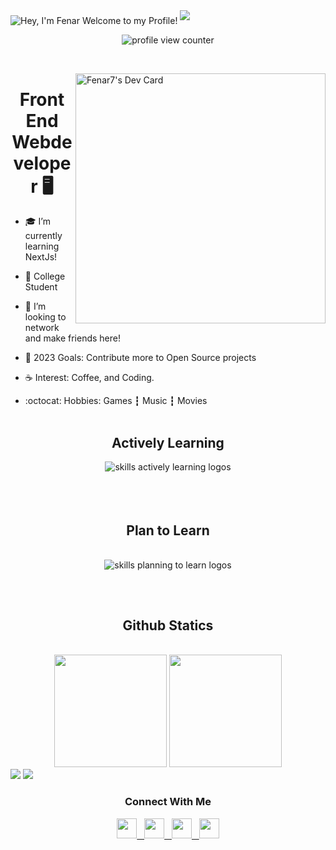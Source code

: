 <img src="https://readme-typing-svg.demolab.com?font=Operator+Mono&size=37&duration=2800&pause=2000&color=FAFAFA&center=true&vCenter=true&width=940&height=50&lines=Hey%2C+I'm+Fenar,+Welcome+to+my+Profile!;Frontend+Webdeveloper+|+UI / UX;Always+Learning+New+Things!" align="middle" alt="Hey, I'm Fenar Welcome to my Profile!">
<img  src="assests/borderseperator.gif">

<p align="center">
    <img src="https://komarev.com/ghpvc/?username=Fenar7&color=blueviolet&style=flat&label=PROFILE+VIEWS" alt="profile view counter">
</p> <br>

<a href="https://app.daily.dev/fenarkhan"><img align='right' src="https://api.daily.dev/devcards/96041967acbc4b15bffdddb8bbed2ea6.png?r=96y" width="400" alt="Fenar7's Dev Card"/></a>


<h1 align="center">Front End Webdeveloper 🖥️</h1>

* 🎓 I’m currently learning NextJs!
  
* 🏫 College Student

* 🐾 I’m looking to network and make friends here!

* 🌊 2023 Goals: Contribute more to Open Source projects 

* ☕ Interest: Coffee, and Coding.

* :octocat: Hobbies: Games ┇ Music ┇ Movies<br><br>

<h2></h2>


<div align="center">
  <h2> <strong> Actively Learning </strong></h2>
  <img src="https://skillicons.dev/icons?i=js,html,css,sass,tailwind,git,bootstrap,figma,ps,xd,react,nextjs,nodejs,express" alt="skills actively learning logos"> <br><br><br><br>
  <h2> <strong> Plan to Learn </strong></h2><br>
  <img src="https://skillicons.dev/icons?i=threejs" alt="skills planning to learn logos">
</div>
<h2></h2>
<br>
<h2 align="center"><strong> Github Statics </strong></h2><br>

<div align="center">
    <img height="180em" src="https://github-readme-stats.vercel.app/api?username=Fenar7&show_icons=true&theme=holi&hide_border=true&bg_color=0D1117">
  <img height="180em" src="https://github-readme-stats.vercel.app/api/top-langs/?username=Fenar7&theme=holi&bg_color=0D1117&layout=compact&hide_border=true">
</div>
<img src="https://github-readme-activity-graph.vercel.app/graph?username=Fenar7&bg_color=0D1117&hide_border=true&line=5293CB&color=D6E7FF">
<img src="assests/borderseperator.gif">



<h3 align="center">Connect With Me</h3>
<div align="center">
    <a href="https://www.linkedin.com/in/fenar-khan-p-p-97b522268/"><img height="32px" src="https://github.com/gauravghongde/social-icons/blob/master/SVG/White/LinkedIN_white.svg">‎ ‎ ‎ </a>
    <a href="https://www.instagram.com/fenarkhan"><img height="32px" src="https://github.com/gauravghongde/social-icons/blob/master/SVG/White/Instagram_white.svg">‎ ‎ ‎ </a>
    <a href="https://twitter.com/fenar_7"><img height="32px" src="https://github.com/gauravghongde/social-icons/blob/master/SVG/White/Twitter_white.svg">‎ ‎ ‎ </a>
    <a href="mailto:fenarkhan@gmail.com"><img height="32px" src="https://github.com/gauravghongde/social-icons/blob/master/SVG/White/Gmail_white.svg">‎</a>
</div>

